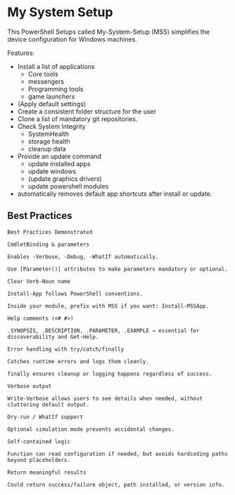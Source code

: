 # My System Setup

This PowerShell Setups called My-System-Setup (MSS) simplifies the device configuration for Windows machines.

Features:

- Install a list of applications
  - Core tools
  - messengers
  - Programming tools
  - game launchers
- (Apply default settings)
- Create a consistent folder structure for the user
- Clone a list of mandatory git repositories.
- Check System Integrity
  - SystemHealth
  - storage health
  - cleanup data
- Provide an update command
  - update installed apps
  - update windows
  - (update graphics drivers)
  - update powershell modules
- automatically removes default app shortcuts after install or update.


## Best Practices

```
Best Practices Demonstrated

CmdletBinding & parameters

Enables -Verbose, -Debug, -WhatIf automatically.

Use [Parameter()] attributes to make parameters mandatory or optional.

Clear Verb-Noun name

Install-App follows PowerShell conventions.

Inside your module, prefix with MSS if you want: Install-MSSApp.

Help comments (<# #>)

.SYNOPSIS, .DESCRIPTION, .PARAMETER, .EXAMPLE → essential for discoverability and Get-Help.

Error handling with try/catch/finally

Catches runtime errors and logs them cleanly.

finally ensures cleanup or logging happens regardless of success.

Verbose output

Write-Verbose allows users to see details when needed, without cluttering default output.

Dry-run / WhatIf support

Optional simulation mode prevents accidental changes.

Self-contained logic

Function can read configuration if needed, but avoids hardcoding paths beyond placeholders.

Return meaningful results

Could return success/failure object, path installed, or version info.
```